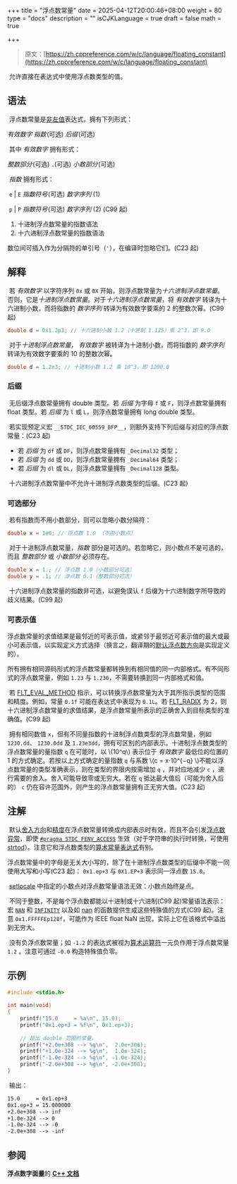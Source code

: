 +++
title = "浮点数常量"
date = 2025-04-12T20:00:46+08:00
weight = 80
type = "docs"
description = ""
isCJKLanguage = true
draft = false
math = true

+++

> 原文：[https://zh.cppreference.com/w/c/language/floating_constant](https://zh.cppreference.com/w/c/language/floating_constant)

​	允许直接在表达式中使用浮点数类型的值。

## 语法

​	浮点数常量是[非左值](https://zh.cppreference.com/w/c/language/value_category)表达式，拥有下列形式：

*有效数字* *指数* ﻿(可选) *后缀* ﻿(可选)	

​	其中 *有效数字* 拥有形式：

*整数部分* ﻿(可选) `.`(可选) *小数部分* ﻿(可选)

​	*指数* 拥有形式：

​	`e` | `E` *指数符号* ﻿(可选) *数字序列*  (1)

​	`p` | `P` *指数符号* ﻿(可选) *数字序列* (2)  (C99 起)

1) 十进制浮点数常量的指数语法
2) 十六进制浮点数常量的指数语法

​	数位间可插入作为分隔符的单引号（`'`），在编译时忽略它们。(C23 起)

## 解释

​	若 *有效数字* 以字符序列 `0x` 或 `0X` 开始，则浮点数常量为*十六进制浮点数常量*。否则，它是*十进制浮点数常量*。对于*十六进制浮点数常量*，将 *有效数字* 转译为十六进制小数，而将指数的 *数字序列* 转译为有效数字要乘的 2 的整数次幂。(C99 起)

```c
double d = 0x1.2p3; // 十六进制小数 1.2（十进制 1.125）乘 2^3，即 9.0
```

​	对于*十进制浮点数常量*， *有效数字* 被转译为十进制小数，而将指数的 *数字序列* 转译为有效数字要乘的 10 的整数次幂。

```c
double d = 1.2e3; // 十进制小数 1.2 乘 10^3，即 1200.0
```

### 后缀

​	无后缀浮点数常量拥有 double 类型。若 *后缀* 为字母 `f` 或 `F`，则浮点数常量拥有 float 类型。若 *后缀* 为 `l` 或 `L`，则浮点数常量拥有 long double 类型。

​	若实现预定义宏 `__STDC_IEC_60559_BFP__`，则额外支持下列后缀与对应的浮点数常量：(C23 起)

- 若 *后缀* 为 `df` 或 `DF`，则浮点数常量拥有 `_Decimal32` 类型；
- 若 *后缀* 为 `dd` 或 `DD`，则浮点数常量拥有 `_Decimal64` 类型；
- 若 *后缀* 为 `dl` 或 `DL`，则浮点数常量拥有 `_Decimal128` 类型。

​	十六进制浮点数常量中不允许十进制浮点数类型的后缀。(C23 起)

### 可选部分

​	若有指数而不用小数部分，则可以忽略小数分隔符：

```c
double x = 1e0; // 浮点数 1.0 （不用小数点）
```

​	对于十进制浮点数常量，*指数* 部分是可选的。若忽略它，则小数点不是可选的，而且 *整数部分* 或 *小数部分* 必须存在。

```c
double x = 1.; // 浮点数 1.0（小数部分可选）
double y = .1; // 浮点数 0.1（整数部分可选）
```

​	十六进制浮点数常量的指数非可选，以避免误认 `f` 后缀为十六进制数字所导致的歧义结果。(C99 起)

### 可表示值

​	浮点数常量的求值结果是最邻近的可表示值，或紧邻于最邻近可表示值的最大或最小可表示值，以实现定义方式选择（换言之，翻译期的[默认浮点数方向](https://zh.cppreference.com/w/c/numeric/fenv/FE_round)是实现定义的）。

​	所有拥有相同源码形式的浮点数常量都转换到有相同值的同一内部格式。有不同形式的浮点数常量，例如 `1.23` 与 `1.230`，不需要转换到同一内部格式和值。

​	若 [FLT_EVAL_METHOD](https://zh.cppreference.com/w/c/types/limits/FLT_EVAL_METHOD) 指示，可以转换浮点数常量为大于其所指示类型的范围和精度。例如，常量 `0.1f` 可能在表达式中表现为 `0.1L`。若 [FLT_RADIX](https://zh.cppreference.com/w/c/types/limits) 为 2，则十六进制浮点数常量的求值结果，是浮点数常量所表示的正确舍入到目标类型的准确值。(C99 起)

​	拥有相同数值 `x`，但有不同量指数的十进制浮点数类型的浮点数常量，例如 `1230.dd`、 `1230.0dd` 及 `1.23e3dd`，拥有可区别的内部表示。十进制浮点数类型的浮点数常量的量指数 `q` 在可能时，以 \\(10^q\\) 表示位于 *有效数字* 最低位的位置的 1 的方式确定。若按以上方式确定的量指数 `q` 与系数 \\(c = x⋅10^{−q} \\)不能以浮点数常量的类型准确表示，则在类型的界限内按需增加 `q` ，并对应地减少 `c` ，进行需要的舍入。舍入可能导致零或无穷大。若在 `q` 抵达最大值后（可能为舍入后的） `c` 仍在容许范围外，则产生的浮点数常量拥有正无穷大值。(C23 起)

## 注解

​	默认[舍入方向](https://zh.cppreference.com/w/c/numeric/fenv/FE_round)和[精度](https://zh.cppreference.com/w/c/types/limits/FLT_EVAL_METHOD)在浮点数常量转换成内部表示时有效，而且不会引发[浮点数异常](https://zh.cppreference.com/w/c/numeric/fenv/FE_exceptions)，即使 [`#pragma STDC FENV_ACCESS`](https://zh.cppreference.com/w/c/preprocessor/impl) 生效（对于字符串的执行时转换，可使用 [strtod](https://zh.cppreference.com/w/c/string/byte/strtof)）。注意它和浮点数类型的[算术常量表达式](https://zh.cppreference.com/w/c/language/constant_expression)有别。

​	浮点数常量中的字母是无关大小写的，除了在十进制浮点数类型的后缀中不能一同使用大写和小写(C23 起)： `0x1.ep+3` 与 `0X1.EP+3` 表示同一浮点数 `15.0`。

​	[setlocale](https://zh.cppreference.com/w/c/locale/setlocale) 中指定的小数点对浮点数常量语法无效：小数点始终是点。

​	不同于整数，不是每个浮点数都能以十进制或十六进制(C99 起)常量语法表示：宏 [`NAN`](https://zh.cppreference.com/w/c/numeric/math/NAN) 和 [`INFINITY`](https://zh.cppreference.com/w/c/numeric/math/INFINITY) 以及如 [nan](https://zh.cppreference.com/w/c/numeric/math/nan) 的函数提供生成这些特殊值的方式(C99 起)。注意 `0x1.FFFFFEp128f`，可能作为 IEEE float NaN 出现，实际上它在该格式中溢出到无穷大。

​	没有负浮点数常量；如 `-1.2` 的表达式被视为[算术运算符](https://zh.cppreference.com/w/c/language/operator_arithmetic)一元负作用于浮点数常量 `1.2` 。注意可通过 `-0.0` 构造特殊值负零。

## 示例

```c
#include <stdio.h>
 
int main(void)
{
    printf("15.0     = %a\n", 15.0);
    printf("0x1.ep+3 = %f\n", 0x1.ep+3);
 
    // 超出 double 范围的常量。
    printf("+2.0e+308 --> %g\n",  2.0e+308);
    printf("+1.0e-324 --> %g\n",  1.0e-324);
    printf("-1.0e-324 --> %g\n", -1.0e-324);
    printf("-2.0e+308 --> %g\n", -2.0e+308);
}
```

​	输出：

```txt
15.0     = 0x1.ep+3
0x1.ep+3 = 15.000000
+2.0e+308 --> inf
+1.0e-324 --> 0
-1.0e-324 --> -0
-2.0e+308 --> -inf
```

## 参阅

**浮点数字面量**的 **[C++ 文档](https://zh.cppreference.com/w/cpp/language/floating_literal)**